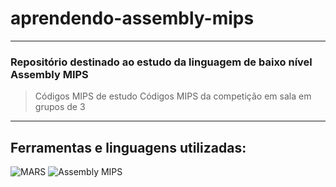 # aprendendo-assembly-mips

***

### Repositório destinado ao estudo da linguagem de baixo nível Assembly MIPS
> Códigos MIPS de estudo 
> Códigos MIPS da competição em sala em grupos de 3

***

## Ferramentas e linguagens utilizadas:
<div>
  <img src="https://img.shields.io/badge/-MARS-0091FF?logo=appveyor&logoColor=white&style=flat" alt="MARS">
  <img src="https://img.shields.io/badge/-Assembly MIPS-000000?logo=assembler&logoColor=white&style=flat" alt="Assembly MIPS">
</div>
